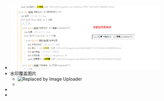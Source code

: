 - ![image.png](../assets/image_1664597106536_0.png)
- 水印覆盖图片
	- ![Replaced by Image Uploader](http://pic.1352.love/2022/10/image_1664597691454_0.png)
	-
-
-